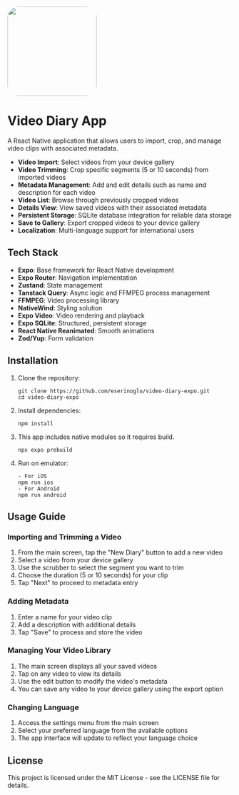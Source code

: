 <img src="https://github.com/user-attachments/assets/777ff08d-1db2-4d60-8f54-b2c4093ad69c" width="200" height="200" style="border-radius:24px"/>

# Video Diary App

A React Native application that allows users to import, crop, and manage video clips with associated metadata.


- **Video Import**: Select videos from your device gallery
- **Video Trimming**: Crop specific segments (5 or 10 seconds) from imported videos
- **Metadata Management**: Add and edit details such as name and description for each video
- **Video List**: Browse through previously cropped videos
- **Details View**: View saved videos with their associated metadata
- **Persistent Storage**: SQLite database integration for reliable data storage
- **Save to Gallery**: Export cropped videos to your device gallery
- **Localization**: Multi-language support for international users

## Tech Stack

- **Expo**: Base framework for React Native development
- **Expo Router**: Navigation implementation
- **Zustand**: State management
- **Tanstack Query**: Async logic and FFMPEG process management
- **FFMPEG**: Video processing library
- **NativeWind**: Styling solution
- **Expo Video**: Video rendering and playback
- **Expo SQLite**: Structured, persistent storage
- **React Native Reanimated**: Smooth animations
- **Zod/Yup**: Form validation

## Installation

1. Clone the repository:
   ```
   git clone https://github.com/eserinoglu/video-diary-expo.git
   cd video-diary-expo
   ```

2. Install dependencies:
   ```
   npm install
   ```
   
3. This app includes native modules so it requires build.
   ```
   npx expo prebuild
   ```

4. Run on emulator:
   ```
   - For iOS
   npm run ios
   - For Android
   npm run android
   ```


## Usage Guide

### Importing and Trimming a Video

1. From the main screen, tap the "New Diary" button to add a new video
2. Select a video from your device gallery
3. Use the scrubber to select the segment you want to trim
4. Choose the duration (5 or 10 seconds) for your clip
5. Tap "Next" to proceed to metadata entry

### Adding Metadata

1. Enter a name for your video clip
2. Add a description with additional details
3. Tap "Save" to process and store the video

### Managing Your Video Library

1. The main screen displays all your saved videos
2. Tap on any video to view its details
3. Use the edit button to modify the video's metadata
4. You can save any video to your device gallery using the export option

### Changing Language

1. Access the settings menu from the main screen
2. Select your preferred language from the available options
3. The app interface will update to reflect your language choice


## License

This project is licensed under the MIT License - see the LICENSE file for details.
